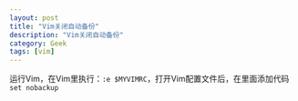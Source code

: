 ```yaml
---
layout: post
title: "Vim关闭自动备份"
description: "Vim关闭自动备份"
category: Geek
tags: [vim]
---
```


运行Vim，在Vim里执行：`:e $MYVIMRC`，打开Vim配置文件后，在里面添加代码 `set nobackup`
